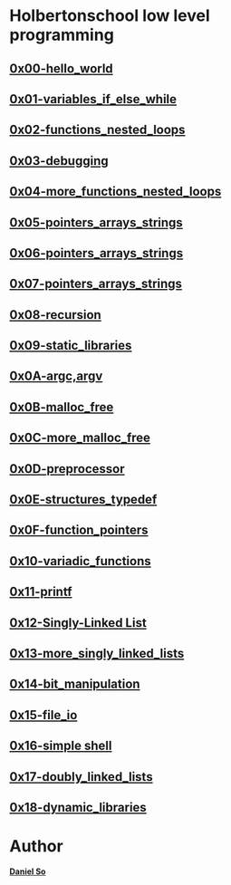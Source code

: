 # Holbertonschool low level programming #

## [0x00-hello_world](./0x00-hello_world)

## [0x01-variables_if_else_while](./0x01-variables_if_else_while)

## [0x02-functions_nested_loops](./0x02-functions_nested_loops)

## [0x03-debugging](./0x03-debugging)

## [0x04-more_functions_nested_loops](./0x04-more_functions_nested_loops)

## [0x05-pointers_arrays_strings](./0x05-pointers_arrays_strings)

## [0x06-pointers_arrays_strings](./0x06-pointers_arrays_strings)

## [0x07-pointers_arrays_strings](./0x07-pointers_arrays_strings)

## [0x08-recursion](./0x08-recursion)

## [0x09-static_libraries](./0x09-static_libraries)

## [0x0A-argc,argv](./0x0A-argc_argv)

## [0x0B-malloc_free](./0x0B-malloc_free)

## [0x0C-more_malloc_free](./0x0C-more_malloc_free)

## [0x0D-preprocessor](./0x0D-preprocessor)

## [0x0E-structures_typedef](./0x0E-structures_typedef)

## [0x0F-function_pointers](./0x0F-function_pointers)

## [0x10-variadic_functions](./0x10-variadic_functions)

## [0x11-printf](http://github.com/djso89/printf)

## [0x12-Singly-Linked List](./0x12-singly_linked_lists)

## [0x13-more_singly_linked_lists](./0x13-more_singly_linked_lists)

## [0x14-bit_manipulation](./0x14-bit_manipulation)

## [0x15-file_io](./0x15-file_io)

## [0x16-simple shell](http://github.com/djso89/simple_shell)

## [0x17-doubly_linked_lists](./0x17-doubly_linked_lists)

## [0x18-dynamic_libraries](./0x18-dynamic_libraries)


# Author

**[Daniel So](http://github.com/djso89)**
